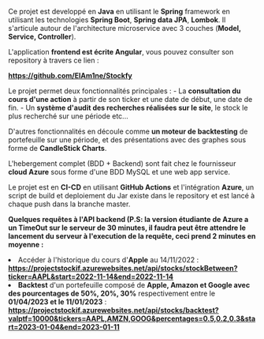 Ce projet est developpé en <b>Java</b> en utilisant le <b>Spring</b> framework en utilisant les technologies <b>Spring Boot</b>, <b>Spring data JPA</b>, <b>Lombok</b>. 
Il s'articule autour de l'architecture microservice avec 3 couches (<b>Model, Service, Controller</b>).

L'application <b>frontend est écrite Angular</b>, vous pouvez consulter son repository à travers ce lien : 
<p><a href="https://github.com/ElAm1ne/Stockfy" target="_blank"><strong>https://github.com/ElAm1ne/Stockfy</strong></a></p>
Le projet permet deux fonctionnalités principales :
- La <b>consultation du cours d'une action</b> à partir de son ticker et une date de début, une date de fin.
- Un <b>système d'audit des recherches réalisées sur le site</b>, le stock le plus recherché sur une période etc...

D'autres fonctionnalités en découle comme <b>un moteur de backtesting</b> de portefeuille sur une période, et des présentations avec des graphes sous forme de <b>CandleStick Charts</b>.

L'hebergement complet (BDD + Backend) sont fait chez le fournisseur <b>cloud Azure</b> sous forme d'une BDD MySQL et une web app service.

Le projet est en <b>CI-CD</b> en utilisant <b>GitHub Actions</b> et l'intégration <b>Azure</b>, un script de build et deploiement du Jar existe dans le repository et est lancé à chaque push dans la branche master.

<b>Quelques requêtes à l'API backend (P.S: la version étudiante de Azure a un TimeOut sur le serveur de 30 minutes, il faudra peut être attendre le lancement du serveur à l'execution de la requête, ceci prend 2 minutes en moyenne : </b>
<li>Accéder à l'historique du cours d'<b>Apple</b> au 14/11/2022 :</li> 
<strong><a href="https://projectstockif.azurewebsites.net/api/stocks/stockBetween?ticker=AAPL&amp;start=2022-11-14&amp;end=2022-11-14" target="_blank">https://projectstockif.azurewebsites.net/api/stocks/stockBetween?ticker=AAPL&amp;start=2022-11-14&amp;end=2022-11-14</a></strong>
<li><b>Backtest</b> d'un portefeuille composé de <b>Apple, Amazon et Google avec des pourcentages de 50%, 20%, 30%</b> respectivement entre le <b>01/04/2023 et le 11/01/2023</b> :</li>
<strong><a href="https://projectstockif.azurewebsites.net/api/stocks/backtest?valptf=10000&amp;tickers=AAPL,AMZN,GOOG&amp;percentages=0.5,0.2,0.3&amp;start=2023-01-04&amp;end=2023-01-11" target="_blank">https://projectstockif.azurewebsites.net/api/stocks/backtest?valptf=10000&amp;tickers=AAPL,AMZN,GOOG&amp;percentages=0.5,0.2,0.3&amp;start=2023-01-04&amp;end=2023-01-11</a></strong>
